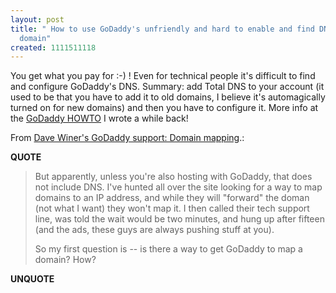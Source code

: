 ```yaml
---
layout: post
title: " How to use GoDaddy's unfriendly and hard to enable and find DNS for your
  domain"
created: 1111511118
---
```

<p>You get what you pay for :-) ! Even for technical people it's difficult to find and configure GoDaddy's DNS. Summary: add Total DNS to your account (it used to be that you have to add it to old domains, I believe it's automagically turned on for new domains) and then you have to configure it.  More info at the <a href="http://www.streamlinewebco.com/blog/_archives/2004/5/3/51406.html">GoDaddy HOWTO</a> I wrote a while back! </p><p>From <a href="http://davetravel.scripting.com/2005/03/20#a589">Dave Winer's GoDaddy support: Domain mapping</a>.:</p>
<p><b>QUOTE</b></p><blockquote><p>But apparently, unless you're also hosting with GoDaddy, that does not include DNS. I've hunted all over the site looking for a way to map domains to an IP address, and while they will "forward" the doman (not what I want) they won't map it. I then called their tech support line, was told the wait would be two minutes, and hung up after fifteen (and the ads, these guys are always pushing stuff at you).
</p>
<p>So my first question is -- is there a way to get GoDaddy to map a domain? How?</p></blockquote><p><b>UNQUOTE</b></p>



